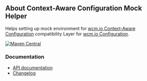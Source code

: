 ## About Context-Aware Configuration Mock Helper

Helps setting up mock environment for [wcm.io Context-Aware Configuration][caconfig] compatibility Layer for [wcm.io Configuration][config].

[![Maven Central](https://maven-badges.herokuapp.com/maven-central/io.wcm/io.wcm.testing.wcm-io-mock.caconfig-compat/badge.svg)](https://maven-badges.herokuapp.com/maven-central/io.wcm/io.wcm.testing.wcm-io-mock.caconfig-compat)


### Documentation

* [API documentation](apidocs/)
* [Changelog](changes-report.html)


[caconfig]: http://wcm.io/caconfig/
[config]: http://wcm.io/config/
